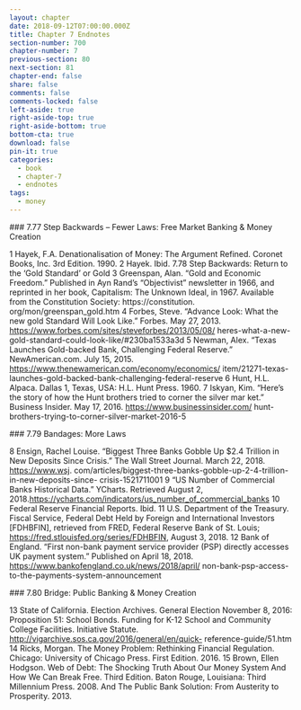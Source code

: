 ```yaml
---
layout: chapter
date: 2018-09-12T07:00:00.000Z
title: Chapter 7 Endnotes
section-number: 700
chapter-number: 7
previous-section: 80
next-section: 81
chapter-end: false
share: false
comments: false
comments-locked: false
left-aside: true
right-aside-top: true
right-aside-bottom: true
bottom-cta: true
download: false
pin-it: true
categories:
  - book
  - chapter-7
  - endnotes
tags:
  - money
---
```

\### 7.77 Step Backwards – Fewer Laws: Free Market Banking & Money Creation

1 Hayek, F.A. Denationalisation of Money: The Argument Refined. Coronet Books, Inc.
3rd Edition. 1990.
2 Hayek. Ibid.
7.78 Step Backwards: Return to the ‘Gold Standard’ or Gold
3 Greenspan, Alan. “Gold and Economic Freedom.” Published in Ayn Rand’s
“Objectivist” newsletter in 1966, and reprinted in her book, Capitalism: The
Unknown Ideal, in 1967. Available from the Constitution Society: https://constitution.
org/mon/greenspan_gold.htm
4 Forbes, Steve. “Advance Look: What the new gold Standard Will Look Like.”
Forbes. May 27, 2013. https://www.forbes.com/sites/steveforbes/2013/05/08/
heres-what-a-new-gold-standard-could-look-like/#230ba1533a3d
5 Newman, Alex. “Texas Launches Gold-backed Bank, Challenging
Federal Reserve.” NewAmerican.com. July 15, 2015.
https://www.thenewamerican.com/economy/economics/
item/21271-texas-launches-gold-backed-bank-challenging-federal-reserve
6 Hunt, H.L. Alpaca. Dallas 1, Texas, USA: H.L. Hunt Press. 1960.
7 Iskyan, Kim. “Here’s the story of how the Hunt brothers tried to corner the silver
mar ket.” Business Insider. May 17, 2016. https://www.businessinsider.com/
hunt-brothers-trying-to-corner-silver-market-2016-5

\### 7.79 Bandages: More Laws

8 Ensign, Rachel Louise. “Biggest Three Banks Gobble Up $2.4 Trillion in New
Deposits Since Crisis.” The Wall Street Journal. March 22, 2018. https://www.wsj.
com/articles/biggest-three-banks-gobble-up-2-4-trillion-in-new-deposits-since-
crisis-1521711001
9 “US Number of Commercial Banks Historical Data.” YCharts. Retrieved August 2, 2018.https://ycharts.com/indicators/us_number_of_commercial_banks
10 Federal Reserve Financial Reports. Ibid.
11 U.S. Department of the Treasury. Fiscal Service, Federal Debt Held by Foreign and
International Investors \[FDHBFIN], retrieved from FRED, Federal Reserve Bank of St.
Louis; https://fred.stlouisfed.org/series/FDHBFIN, August 3, 2018.
12 Bank of England. “First non-bank payment service provider
(PSP) directly accesses UK payment system.” Published on April
18, 2018. https://www.bankofengland.co.uk/news/2018/april/
non-bank-psp-access-to-the-payments-system-announcement


\### 7.80 Bridge: Public Banking & Money Creation

13 State of California. Election Archives. General Election November 8, 2016:
Proposition 51: School Bonds. Funding for K-12 School and Community College
Facilities. Initiative Statute. <http://vigarchive.sos.ca.gov/2016/general/en/quick->
reference-guide/51.htm
14 Ricks, Morgan. The Money Problem: Rethinking Financial Regulation. Chicago:
University of Chicago Press. First Edition. 2016.
15 Brown, Ellen Hodgson. Web of Debt: The Shocking Truth About Our Money
System And How We Can Break Free. Third Edition. Baton Rouge, Louisiana: Third
Millennium Press. 2008.
And The Public Bank Solution: From Austerity to Prosperity. 2013.
